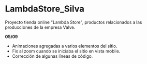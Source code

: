 # LambdaStore_Silva

Proyecto tienda online "Lambda Store", productos relacionados a las producciones de la empresa Valve.

**05/09**
- Animaciones agregadas a varios elementos del sitio.
- Fix al zoom cuando se iniciaba el sitio en vista mobile.
- Corrección de algunas líneas de código.
